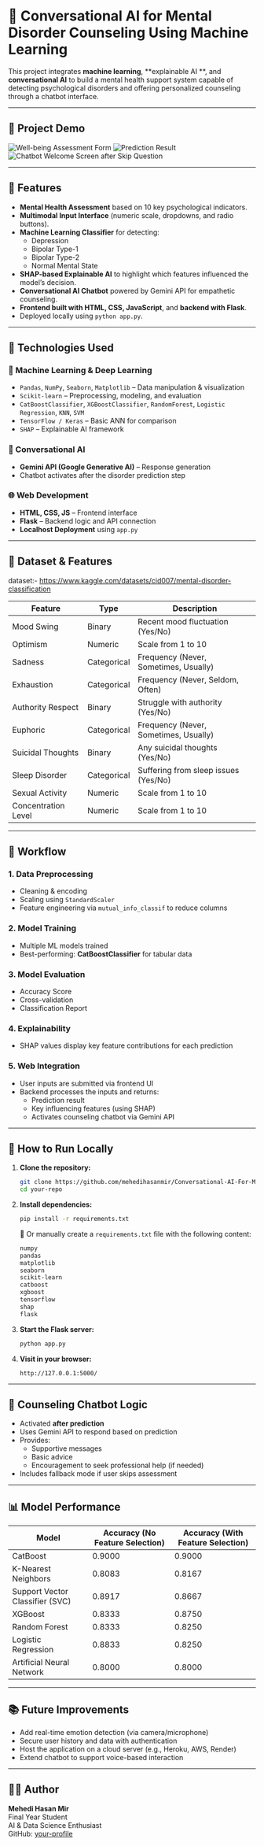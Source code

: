 
# 🧠 Conversational AI for Mental Disorder Counseling Using Machine Learning

This project integrates **machine learning**, **explainable AI **, and **conversational AI** to build a mental health support system capable of detecting psychological disorders and offering personalized counseling through a chatbot interface.

---

## 🔗 Project Demo

![Well-being Assessment Form](./photo/Home%20Page.png)
![Prediction Result](./photo/prediction.png)
![Chatbot Welcome Screen after Skip Question](./photo/Ahter%20skiping%20Question.png)

---

## 🧩 Features

- **Mental Health Assessment** based on 10 key psychological indicators.
- **Multimodal Input Interface** (numeric scale, dropdowns, and radio buttons).
- **Machine Learning Classifier** for detecting:
  - Depression
  - Bipolar Type-1
  - Bipolar Type-2
  - Normal Mental State
- **SHAP-based Explainable AI** to highlight which features influenced the model’s decision.
- **Conversational AI Chatbot** powered by Gemini API for empathetic counseling.
- **Frontend built with HTML, CSS, JavaScript**, and **backend with Flask**.
- Deployed locally using `python app.py`.

---

## 🚀 Technologies Used

### 🧠 Machine Learning & Deep Learning
- `Pandas`, `NumPy`, `Seaborn`, `Matplotlib` – Data manipulation & visualization
- `Scikit-learn` – Preprocessing, modeling, and evaluation
- `CatBoostClassifier`, `XGBoostClassifier`, `RandomForest`, `Logistic Regression`, `KNN`, `SVM`
- `TensorFlow / Keras` – Basic ANN for comparison
- `SHAP` – Explainable AI framework

### 💬 Conversational AI
- **Gemini API (Google Generative AI)** – Response generation
- Chatbot activates after the disorder prediction step

### 🌐 Web Development
- **HTML, CSS, JS** – Frontend interface
- **Flask** – Backend logic and API connection
- **Localhost Deployment** using `app.py`

---

## 🧪 Dataset & Features

dataset:- https://www.kaggle.com/datasets/cid007/mental-disorder-classification

| Feature                | Type        | Description                                 |
|------------------------|-------------|---------------------------------------------|
| Mood Swing             | Binary      | Recent mood fluctuation (Yes/No)            |
| Optimism               | Numeric     | Scale from 1 to 10                          |
| Sadness                | Categorical | Frequency (Never, Sometimes, Usually)       |
| Exhaustion             | Categorical | Frequency (Never, Seldom, Often)            |
| Authority Respect      | Binary      | Struggle with authority (Yes/No)            |
| Euphoric               | Categorical | Frequency (Never, Sometimes, Usually)       |
| Suicidal Thoughts      | Binary      | Any suicidal thoughts (Yes/No)              |
| Sleep Disorder         | Categorical | Suffering from sleep issues (Yes/No)        |
| Sexual Activity        | Numeric     | Scale from 1 to 10                          |
| Concentration Level    | Numeric     | Scale from 1 to 10                          |

---

## 🧠 Workflow

### 1. **Data Preprocessing**
- Cleaning & encoding
- Scaling using `StandardScaler`
- Feature engineering via `mutual_info_classif` to reduce columns

### 2. **Model Training**
- Multiple ML models trained
- Best-performing: **CatBoostClassifier** for tabular data

### 3. **Model Evaluation**
- Accuracy Score
- Cross-validation
- Classification Report

### 4. **Explainability**
- SHAP values display key feature contributions for each prediction

### 5. **Web Integration**
- User inputs are submitted via frontend UI
- Backend processes the inputs and returns:
  - Prediction result
  - Key influencing features (using SHAP)
  - Activates counseling chatbot via Gemini API

---

## 🔧 How to Run Locally

1. **Clone the repository:**
   ```bash
   git clone https://github.com/mehedihasanmir/Conversational-AI-For-Mental-Disorder-Counseling-Using-Machine-Learning-Technique-
   cd your-repo
   ```

2. **Install dependencies:**
   ```bash
   pip install -r requirements.txt
   ```

   📄 Or manually create a `requirements.txt` file with the following content:
   ```txt
   numpy
   pandas
   matplotlib
   seaborn
   scikit-learn
   catboost
   xgboost
   tensorflow
   shap
   flask
   ```

3. **Start the Flask server:**
   ```bash
   python app.py
   ```

4. **Visit in your browser:**
   ```
   http://127.0.0.1:5000/
   ```

---

## 🧠 Counseling Chatbot Logic

- Activated **after prediction**
- Uses Gemini API to respond based on prediction
- Provides:
  - Supportive messages
  - Basic advice
  - Encouragement to seek professional help (if needed)
- Includes fallback mode if user skips assessment

---

## 📊 Model Performance

| Model                   | Accuracy (No Feature Selection) | Accuracy (With Feature Selection) |
|-------------------------|-------------------------------|-----------------------------------|
| CatBoost                | 0.9000                        | 0.9000                            |
| K-Nearest Neighbors     | 0.8083                        | 0.8167                            |
| Support Vector Classifier (SVC) | 0.8917              | 0.8667                            |
| XGBoost                 | 0.8333                        | 0.8750                            |
| Random Forest           | 0.8333                        | 0.8250                            |
| Logistic Regression     | 0.8833                        | 0.8250                            |
| Artificial Neural Network | 0.8000                      | 0.8000                            |

---

## 📚 Future Improvements

- Add real-time emotion detection (via camera/microphone)
- Secure user history and data with authentication
- Host the application on a cloud server (e.g., Heroku, AWS, Render)
- Extend chatbot to support voice-based interaction

---

## 👨‍💻 Author

**Mehedi Hasan Mir**  
Final Year Student  
AI & Data Science Enthusiast  
GitHub: [your-profile](https://github.com/mehedihasanmir)


